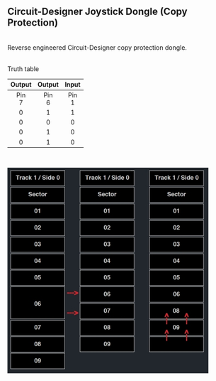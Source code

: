 ## Circuit-Designer Joystick Dongle (Copy Protection)

<br>  
Reverse engineered Circuit-Designer copy protection dongle.
<br>
<br>  

Truth table  

| Output | Output | Input |  
| :------------: | :------------: | :------------:|
| Pin<br> 7 | Pin<br> 6 | Pin<br> 1 | 
| 0 | 1 | 1 | 
| 0 | 0 | 0 | 
| 0 | 1 | 0 | 
| 0 | 1 | 0 |  

<br> 

![You can create this with a NOT and an AND gate.](https://github.com/LarsThe18Th/MSX_Copyprotection/blob/main/Moonblaster1.4/Image1.jpg)